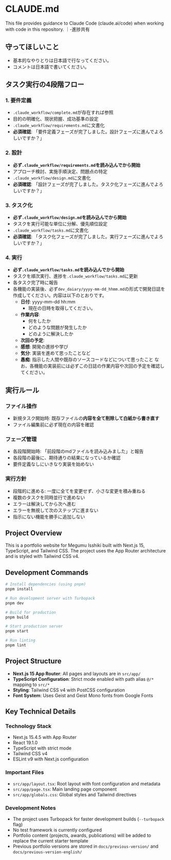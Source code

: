 # CLAUDE.md

This file provides guidance to Claude Code (claude.ai/code) when working with code in this repository.
｜-進捗共有
## 守ってほしいこと
- 基本的なやりとりは日本語で行なってください。
- コメントは日本語で書いてください。

## タスク実行の4段階フロー

### 1. 要件定義
- `.claude_workflow/complete.md`が存在すれば参照
- 目的の明確化、現状把握、成功基準の設定
- `.claude_workflow/requirements.md`に文書化
- **必須確認**: 「要件定義フェーズが完了しました。設計フェーズに進んでよろしいですか？」

### 2. 設計
- **必ず`.claude_workflow/requirements.md`を読み込んでから開始**
- アプローチ検討、実施手順決定、問題点の特定
- `.claude_workflow/design.md`に文書化
- **必須確認**: 「設計フェーズが完了しました。タスク化フェーズに進んでよろしいですか？」

### 3. タスク化
- **必ず`.claude_workflow/design.md`を読み込んでから開始**
- タスクを実行可能な単位に分解、優先順位設定
- `.claude_workflow/tasks.md`に文書化
- **必須確認**: 「タスク化フェーズが完了しました。実行フェーズに進んでよろしいですか？」

### 4. 実行
- **必ず`.claude_workflow/tasks.md`を読み込んでから開始**
- タスクを順次実行、進捗を`.claude_workflow/tasks.md`に更新
- 各タスク完了時に報告
- 各機能の実装後、必ず`dev_daiary/yyyy-mm-dd_hhmm.md`の形式で開発日誌を作成してください。内容は以下のとおりです。
    - **日付**: yyyy-mm-dd hh:mm
        - 現在の日時を取得してください。
    - **作業内容**:
        - 何をしたか
        - どのような問題が発生したか
        - どのように解決したか
    - **次回の予定**: 
    - **感想**: 開発の進捗や学び
    - **気分**: 実装を進めて思ったことなど
    - **愚痴**: 指示した人間や既存のソースコードなどについて思ったこと
    なお、各機能の実装前には必ずこの日誌の作業内容や次回の予定を確認してください。

## 実行ルール
### ファイル操作
- 新規タスク開始時: 既存ファイルの**内容を全て削除して白紙から書き直す**
- ファイル編集前に必ず現在の内容を確認

### フェーズ管理
- 各段階開始時: 「前段階のmdファイルを読み込みました」と報告
- 各段階の最後に、期待通りの結果になっているか確認
- 要件定義なしにいきなり実装を始めない

### 実行方針
- 段階的に進める: 一度に全てを変更せず、小さな変更を積み重ねる
- 複数のタスクを同時並行で進めない
- エラーは解決してから次へ進む
- エラーを無視して次のステップに進まない
- 指示にない機能を勝手に追加しない

## Project Overview

This is a portfolio website for Megumu Isshiki built with Next.js 15, TypeScript, and Tailwind CSS. The project uses the App Router architecture and is styled with Tailwind CSS v4.

## Development Commands

```bash
# Install dependencies (using pnpm)
pnpm install

# Run development server with Turbopack
pnpm dev

# Build for production
pnpm build

# Start production server
pnpm start

# Run linting
pnpm lint
```

## Project Structure

- **Next.js 15 App Router**: All pages and layouts are in `src/app/`
- **TypeScript Configuration**: Strict mode enabled with path alias `@/*` mapping to `src/*`
- **Styling**: Tailwind CSS v4 with PostCSS configuration
- **Font System**: Uses Geist and Geist Mono fonts from Google Fonts

## Key Technical Details

### Technology Stack
- Next.js 15.4.5 with App Router
- React 19.1.0
- TypeScript with strict mode
- Tailwind CSS v4
- ESLint v9 with Next.js configuration

### Important Files
- `src/app/layout.tsx`: Root layout with font configuration and metadata
- `src/app/page.tsx`: Main landing page component
- `src/app/globals.css`: Global styles and Tailwind directives

### Development Notes
- The project uses Turbopack for faster development builds (`--turbopack` flag)
- No test framework is currently configured
- Portfolio content (projects, awards, publications) will be added to replace the current starter template
- Previous portfolio versions are stored in `docs/previous-version/` and `docs/previous-version-english/`